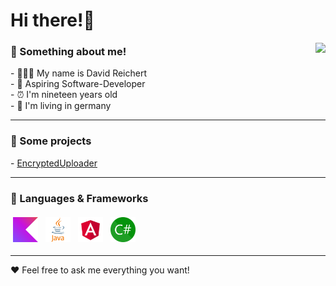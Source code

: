 # Hi there!👋

<img align="right" src="https://github-readme-stats.vercel.app/api?username=reichertdavid&show_icons=true&count_private=true&theme=tokyonight">

<div align="left">
  <h3>📃 Something about me!</h3>
- 🙋🏻‍♂️ My name is David Reichert<br>
- 🌱 Aspiring Software-Developer<br>
- ⏰ I'm nineteen years old<br>
- 🏡 I'm living in germany<br>
</div>

---

<div align="left">
  <h3>👾 Some projects</h3>
  - <a href="https://github.com/reichertdavid/EncryptedUploader">EncryptedUploader</a>
</div>

---

<div align="left">
  <h3>🧰 Languages & Frameworks</h3>
  <img src="https://raw.githubusercontent.com/github/explore/80688e429a7d4ef2fca1e82350fe8e3517d3494d/topics/kotlin/kotlin.png" alt="kotlin" height="40" style="vertical- align:top; margin:4px">
    <img src="https://raw.githubusercontent.com/github/explore/80688e429a7d4ef2fca1e82350fe8e3517d3494d/topics/java/java.png" alt="java" height="40" style="vertical- align:top; margin:4px">
     <img src="https://raw.githubusercontent.com/github/explore/80688e429a7d4ef2fca1e82350fe8e3517d3494d/topics/angular/angular.png" alt="angular" height="40" style="vertical- align:top; margin:4px">
         <img src="https://raw.githubusercontent.com/github/explore/80688e429a7d4ef2fca1e82350fe8e3517d3494d/topics/csharp/csharp.png" alt="csharp" height="40" style="vertical- align:top; margin:4px">
</div>

---

❤️ Feel free to ask me everything you want!
